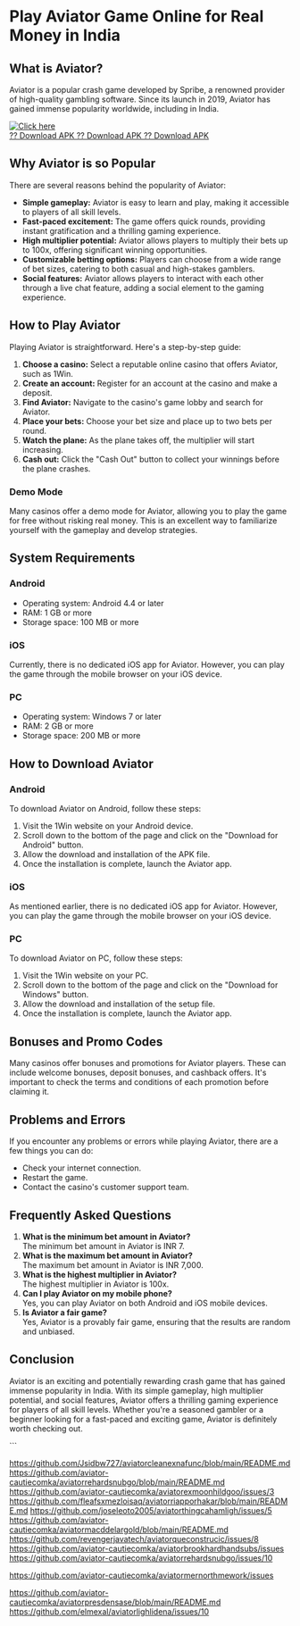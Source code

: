 # Play Aviator Game Online for Real Money in India

## What is Aviator?

Aviator is a popular crash game developed by Spribe, a renowned provider
of high-quality gambling software. Since its launch in 2019, Aviator has
gained immense popularity worldwide, including in India.

[![Click
here](https://readscoops.com/wp-content/uploads/2023/03/Readscoop-aviator-1-1.jpg)](https://traff.sbs/deff)\
[?? Download APK ?? Download APK ?? Download
APK](https://traff.sbs/deff)

## Why Aviator is so Popular

There are several reasons behind the popularity of Aviator:

-   **Simple gameplay:** Aviator is easy to learn and play, making it
    accessible to players of all skill levels.
-   **Fast-paced excitement:** The game offers quick rounds, providing
    instant gratification and a thrilling gaming experience.
-   **High multiplier potential:** Aviator allows players to multiply
    their bets up to 100x, offering significant winning opportunities.
-   **Customizable betting options:** Players can choose from a wide
    range of bet sizes, catering to both casual and high-stakes
    gamblers.
-   **Social features:** Aviator allows players to interact with each
    other through a live chat feature, adding a social element to the
    gaming experience.

## How to Play Aviator

Playing Aviator is straightforward. Here\'s a step-by-step guide:

1.  **Choose a casino:** Select a reputable online casino that offers
    Aviator, such as 1Win.
2.  **Create an account:** Register for an account at the casino and
    make a deposit.
3.  **Find Aviator:** Navigate to the casino\'s game lobby and search
    for Aviator.
4.  **Place your bets:** Choose your bet size and place up to two bets
    per round.
5.  **Watch the plane:** As the plane takes off, the multiplier will
    start increasing.
6.  **Cash out:** Click the "Cash Out" button to collect your
    winnings before the plane crashes.

### Demo Mode

Many casinos offer a demo mode for Aviator, allowing you to play the
game for free without risking real money. This is an excellent way to
familiarize yourself with the gameplay and develop strategies.

## System Requirements

### Android

-   Operating system: Android 4.4 or later
-   RAM: 1 GB or more
-   Storage space: 100 MB or more

### iOS

Currently, there is no dedicated iOS app for Aviator. However, you can
play the game through the mobile browser on your iOS device.

### PC

-   Operating system: Windows 7 or later
-   RAM: 2 GB or more
-   Storage space: 200 MB or more

## How to Download Aviator

### Android

To download Aviator on Android, follow these steps:

1.  Visit the 1Win website on your Android device.
2.  Scroll down to the bottom of the page and click on the "Download
    for Android" button.
3.  Allow the download and installation of the APK file.
4.  Once the installation is complete, launch the Aviator app.

### iOS

As mentioned earlier, there is no dedicated iOS app for Aviator.
However, you can play the game through the mobile browser on your iOS
device.

### PC

To download Aviator on PC, follow these steps:

1.  Visit the 1Win website on your PC.
2.  Scroll down to the bottom of the page and click on the "Download
    for Windows" button.
3.  Allow the download and installation of the setup file.
4.  Once the installation is complete, launch the Aviator app.

## Bonuses and Promo Codes

Many casinos offer bonuses and promotions for Aviator players. These can
include welcome bonuses, deposit bonuses, and cashback offers. It\'s
important to check the terms and conditions of each promotion before
claiming it.

## Problems and Errors

If you encounter any problems or errors while playing Aviator, there are
a few things you can do:

-   Check your internet connection.
-   Restart the game.
-   Contact the casino\'s customer support team.

## Frequently Asked Questions

1.  **What is the minimum bet amount in Aviator?**\
    The minimum bet amount in Aviator is INR 7.
2.  **What is the maximum bet amount in Aviator?**\
    The maximum bet amount in Aviator is INR 7,000.
3.  **What is the highest multiplier in Aviator?**\
    The highest multiplier in Aviator is 100x.
4.  **Can I play Aviator on my mobile phone?**\
    Yes, you can play Aviator on both Android and iOS mobile devices.
5.  **Is Aviator a fair game?**\
    Yes, Aviator is a provably fair game, ensuring that the results are
    random and unbiased.

## Conclusion

Aviator is an exciting and potentially rewarding crash game that has
gained immense popularity in India. With its simple gameplay, high
multiplier potential, and social features, Aviator offers a thrilling
gaming experience for players of all skill levels. Whether you\'re a
seasoned gambler or a beginner looking for a fast-paced and exciting
game, Aviator is definitely worth checking out.

\`\`\`


https://github.com/Jsidbw727/aviatorcleanexnafunc/blob/main/README.md
https://github.com/aviator-cautiecomka/aviatorrehardsnubgo/blob/main/README.md
https://github.com/aviator-cautiecomka/aviatorexmoonhildgoo/issues/3
https://github.com/fleafsxmezloisaq/aviatorriapporhakar/blob/main/README.md
https://github.com/joseleoto2005/aviatorthingcahamligh/issues/5
https://github.com/aviator-cautiecomka/aviatormacddelargold/blob/main/README.md
https://github.com/revengerjavatech/aviatorqueconstrucic/issues/8
https://github.com/aviator-cautiecomka/aviatorbrookhardhandsubs/issues
https://github.com/aviator-cautiecomka/aviatorrehardsnubgo/issues/10

https://github.com/aviator-cautiecomka/aviatormernorthmework/issues

https://github.com/aviator-cautiecomka/aviatorpresdensase/blob/main/README.md
https://github.com/elmexal/aviatorlighlidena/issues/10
